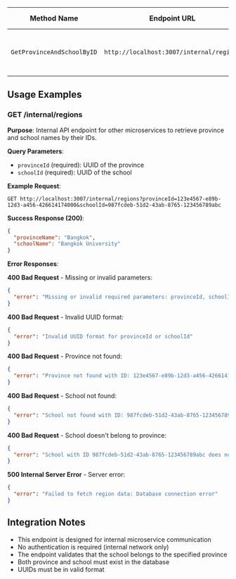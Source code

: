 | Method Name | Endpoint URL | HTTP Method | Query Parameters | Response | Description |
|-------------|--------------|-------------|------------------|----------|-------------|
| `GetProvinceAndSchoolByID` | `http://localhost:3007/internal/regions` | `GET` | `provinceId: string (UUID), schoolId: string (UUID)` | `{ provinceName: string, schoolName: string }` | Get province and school names by their IDs |

## Usage Examples

### GET /internal/regions

**Purpose**: Internal API endpoint for other microservices to retrieve province and school names by their IDs.

**Query Parameters**:
- `provinceId` (required): UUID of the province
- `schoolId` (required): UUID of the school

**Example Request**:
```
GET http://localhost:3007/internal/regions?provinceId=123e4567-e89b-12d3-a456-426614174000&schoolId=987fcdeb-51d2-43ab-8765-123456789abc
```

**Success Response (200)**:
```json
{
  "provinceName": "Bangkok",
  "schoolName": "Bangkok University"
}
```

**Error Responses**:

**400 Bad Request** - Missing or invalid parameters:
```json
{
  "error": "Missing or invalid required parameters: provinceId, schoolId"
}
```

**400 Bad Request** - Invalid UUID format:
```json
{
  "error": "Invalid UUID format for provinceId or schoolId"
}
```

**400 Bad Request** - Province not found:
```json
{
  "error": "Province not found with ID: 123e4567-e89b-12d3-a456-426614174000"
}
```

**400 Bad Request** - School not found:
```json
{
  "error": "School not found with ID: 987fcdeb-51d2-43ab-8765-123456789abc"
}
```

**400 Bad Request** - School doesn't belong to province:
```json
{
  "error": "School with ID 987fcdeb-51d2-43ab-8765-123456789abc does not belong to province with ID 123e4567-e89b-12d3-a456-426614174000"
}
```

**500 Internal Server Error** - Server error:
```json
{
  "error": "Failed to fetch region data: Database connection error"
}
```

## Integration Notes

- This endpoint is designed for internal microservice communication
- No authentication is required (internal network only)
- The endpoint validates that the school belongs to the specified province
- Both province and school must exist in the database
- UUIDs must be in valid format